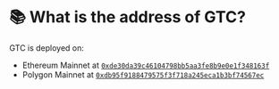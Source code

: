 # 📚 What is the address of GTC?

GTC is deployed on:

* Ethereum Mainnet at [`0xde30da39c46104798bb5aa3fe8b9e0e1f348163f`](https://etherscan.io/address/0xde30da39c46104798bb5aa3fe8b9e0e1f348163f)
* Polygon Mainnet at [`0xdb95f9188479575f3f718a245eca1b3bf74567ec`](https://polygonscan.com/token/0xdb95f9188479575f3f718a245eca1b3bf74567ec)
